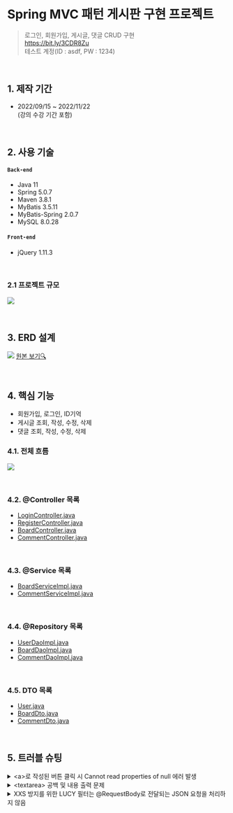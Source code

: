 # Spring MVC 패턴 게시판 구현 프로젝트

>로그인, 회원가입, 게시글, 댓글 CRUD 구현  
>https://bit.ly/3CDR8Zu  
>테스트 계정(ID : asdf, PW : 1234)

</br>

## 1. 제작 기간
* 2022/09/15 ~ 2022/11/22  
(강의 수강 기간 포함)  

</br>

## 2. 사용 기술
#### `Back-end`
  - Java 11
  - Spring 5.0.7
  - Maven 3.8.1
  - MyBatis 3.5.11
  - MyBatis-Spring 2.0.7
  - MySQL 8.0.28
#### `Front-end`
  - jQuery 1.11.3

</br>

### 2.1 프로젝트 규모
![](https://www.notion.so/image/https%3A%2F%2Fs3-us-west-2.amazonaws.com%2Fsecure.notion-static.com%2F0f258e48-f75e-4878-9708-be13982c890e%2FUntitled.png?id=8b6ece8a-1cab-46e2-9fb7-17b1f02df066&table=block&spaceId=d45b6527-cc9f-4af9-b7e8-975463d8b2e5&width=2000&userId=504d5d0d-ce4c-40f0-8ccd-2a8fd23e22dc&cache=v2)

</br>

## 3. ERD 설계
![](https://www.notion.so/image/https%3A%2F%2Fs3-us-west-2.amazonaws.com%2Fsecure.notion-static.com%2Ff129d24f-e486-445d-bc44-297a4d280150%2FUntitled.png?id=f619e8f6-2c9e-4b91-be93-ebb471605512&table=block&spaceId=d45b6527-cc9f-4af9-b7e8-975463d8b2e5&width=2000&userId=504d5d0d-ce4c-40f0-8ccd-2a8fd23e22dc&cache=v2)
[원본 보기🔍](https://www.erdcloud.com/p/FiJ24GFdndCGSCDXG)

</br>

## 4. 핵심 기능
  - 회원가입, 로그인, ID기억  
  - 게시글 조회, 작성, 수정, 삭제  
  - 댓글 조회, 작성, 수정, 삭제  

### 4.1. 전체 흐름  
![](https://www.notion.so/image/https%3A%2F%2Fs3-us-west-2.amazonaws.com%2Fsecure.notion-static.com%2F1be62653-6a5a-49d1-8e6e-b0d00c39d0d2%2FUntitled.png?table=block&id=1f3c28d4-d0c4-4623-8538-85f75f32e182&spaceId=d45b6527-cc9f-4af9-b7e8-975463d8b2e5&width=2000&userId=504d5d0d-ce4c-40f0-8ccd-2a8fd23e22dc&cache=v2)

</br>

### 4.2. @Controller 목록  
- [LoginController.java](https://github.com/a11chan/springJungSuk_ch4_1/blob/fa79de6844cd94dbfaeebb0e370fee2c779de89c/src/main/java/com/fastcampus/ch4/controller/LoginController.java)
- [RegisterController.java](https://github.com/a11chan/springJungSuk_ch4_1/blob/fa79de6844cd94dbfaeebb0e370fee2c779de89c/src/main/java/com/fastcampus/ch4/controller/RegisterController.java)
- [BoardController.java](https://github.com/a11chan/springJungSuk_ch4_1/blob/fa79de6844cd94dbfaeebb0e370fee2c779de89c/src/main/java/com/fastcampus/ch4/controller/BoardController.java)
- [CommentController.java](https://github.com/a11chan/springJungSuk_ch4_1/blob/fa79de6844cd94dbfaeebb0e370fee2c779de89c/src/main/java/com/fastcampus/ch4/controller/CommentController.java)

</br>

### 4.3. @Service 목록  
- [BoardServiceImpl.java](https://github.com/a11chan/springJungSuk_ch4_1/blob/fa79de6844cd94dbfaeebb0e370fee2c779de89c/src/main/java/com/fastcampus/ch4/service/BoardServiceImpl.java)
- [CommentServiceImpl.java](https://github.com/a11chan/springJungSuk_ch4_1/blob/fa79de6844cd94dbfaeebb0e370fee2c779de89c/src/main/java/com/fastcampus/ch4/service/CommentServiceImpl.java)

</br>

### 4.4. @Repository 목록  
- [UserDaoImpl.java](https://github.com/a11chan/springJungSuk_ch4_1/blob/fa79de6844cd94dbfaeebb0e370fee2c779de89c/src/main/java/com/fastcampus/ch4/dao/UserDaoImpl.java)
- [BoardDaoImpl.java](https://github.com/a11chan/springJungSuk_ch4_1/blob/fa79de6844cd94dbfaeebb0e370fee2c779de89c/src/main/java/com/fastcampus/ch4/dao/BoardDaoImpl.java)
- [CommentDaoImpl.java](https://github.com/a11chan/springJungSuk_ch4_1/blob/fa79de6844cd94dbfaeebb0e370fee2c779de89c/src/main/java/com/fastcampus/ch4/dao/CommentDaoImpl.java)

</br>

### 4.5. DTO 목록  
- [User.java](https://github.com/a11chan/springJungSuk_ch4_1/blob/fa79de6844cd94dbfaeebb0e370fee2c779de89c/src/main/java/com/fastcampus/ch4/domain/User.java)
- [BoardDto.java](https://github.com/a11chan/springJungSuk_ch4_1/blob/fa79de6844cd94dbfaeebb0e370fee2c779de89c/src/main/java/com/fastcampus/ch4/domain/BoardDto.java)
- [CommentDto.java](https://github.com/a11chan/springJungSuk_ch4_1/blob/fa79de6844cd94dbfaeebb0e370fee2c779de89c/src/main/java/com/fastcampus/ch4/domain/CommentDto.java)

</br>

## 5. 트러블 슈팅  
<details>
<summary>
&lt;a&gt;로 작성된 버튼 클릭 시 Cannot read properties of null 에러 발생
</summary>
<div markdown="1">

- &lt;a&gt; 속성에 `href=”#”` 을 추가
- 클릭 이벤트 함수 최상단에 `e.preventDefault()` 추가하여 해결

</div>
</details>

<details>
<summary>
&lt;textarea&gt; 공백 및 내용 출력 문제
</summary>

- &lt;textarea&gt;에 값을 출력할 때는 val() 사용, text()로 하면 새로고침 해야만 값이 보임
- [&lt;textarea&gt;에 공백 제거하는 방법](https://okky.kr/articles/292680)

</details>

<details>
<summary>
XXS 방지를 위한 LUCY 필터는 @RequestBody로 전달되는 JSON 요청을 처리하지 않음
</summary>

- 임시로 &lt;, &gt;를 특수문자로 바꿔 출력하는 함수 추가
  - ```javascript
    function tagEscape(string) {
      string = string.replace(/\</g, "〈");
      string = string.replace(/\>/g, "〉");
      return string;
    }
    ```
  - [참고 사이트 링크](https://oingdaddy.tistory.com/375)

- 추후 적용할 다른 방법([Spring Boot에서 JSON API에 XSS Filter 적용하기](https://jojoldu.tistory.com/470))

</details>
